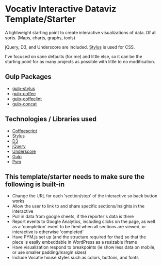 # Vocativ Interactive Dataviz Template/Starter

A lightweight starting point to create interactive visualizations of data. Of all sorts. (Maps, charts, graphs, tools)

jQuery, D3, and Underscore are included. [Stylus](http://learnboost.github.io/stylus/) is used for CSS.

I've focused on sane defaults (for me) and little else, so it can be the starting point for as many projects as possible with little to no modification.

## Gulp Packages
+ [gulp-stylus](https://www.npmjs.org/package/gulp-stylus)
+ [gulp-coffee](https://www.npmjs.org/package/gulp-coffee)
+ [gulp-coffeelint](https://www.npmjs.org/package/gulp-coffeelint)
+ [gulp-concat](https://www.npmjs.org/package/gulp-concat)

## Technologies / Libraries used
+ [Coffeescript](http://coffeescript.org/)
+ [Stylus](http://learnboost.github.io/stylus/)
+ [D3](http://d3js.org/)
+ [jQuery](http://jquery.com/)
+ [Underscore](http://underscorejs.org/)
+ [Gulp](http://gulpjs.com/)
+ [Pym](http://blog.apps.npr.org/pym.js/)


## This template/starter needs to make sure the following is built-in
+ Change the URL for each 'section/step' of the interactive so back button works
+ Allow the user to link to and share specific sections/insights in the interactive
+ Pull in data from google sheets, if the reporter's data is there
+ Report events to Google Analytics, including clicks on the page, as well as a 'completion' event to be fired when all sections are viewed, or interactive is otherwise 'completed'
+ Have PYM.js set up (and the structure required for that) so that the piece is easily embeddable in WordPress as a resizable iframe 
+ Have visualization respond to breakpoints (ie show less data on mobile, or use smaller padding/margin sizes)
+ Include Vocativ house styles such as colors, buttons, and fonts
